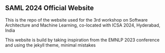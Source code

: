 ## SAML 2024 Official Website

This is the repo of the website used for the 3rd workshop on Software Architecture and Machine Learning, co-located with ICSA 2024, Hyderabad, India

This website is build by taking inspiration from the EMNLP 2023 conference and using the jekyll theme, minimal mistakes